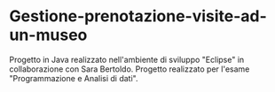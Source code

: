 # Gestione-prenotazione-visite-ad-un-museo
Progetto in Java realizzato nell'ambiente di sviluppo "Eclipse" in collaborazione con Sara Bertoldo. Progetto realizzato per l'esame "Programmazione e Analisi di dati".
